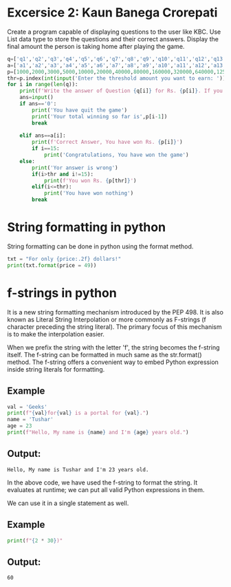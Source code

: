 # Excersice 2: Kaun Banega Crorepati
Create a program capable of displaying questions to the user like KBC. 
Use List data type to store the questions and their correct answers.
Display the final amount the person is taking home after playing the game.

```python
q=['q1','q2','q3','q4','q5','q6','q7','q8','q9','q10','q11','q12','q13','q14','q15','q16']
a=['a1','a2','a3','a4','a5','a6','a7','a8','a9','a10','a11','a12','a13','a14','a15','a16']
p=[1000,2000,3000,5000,10000,20000,40000,80000,160000,320000,640000,1250000,2500000,5000000,10000000,70000000]
thr=p.index(int(input('Enter the threshold amount you want to earn: ')))
for i in range(len(q)):
	print(f'Write the answer of Question {q[i]} for Rs. {p[i]}. If you don\'t want to answer, press 0')
	ans=input()
	if ans=='0':
		print('You have quit the game')
		print('Your total winning so far is',p[i-1])
		break
		
	elif ans==a[i]:
		print(f'Correct Answer, You have won Rs. {p[i]}')
		if i==15:
			print('Congratulations, You have won the game')
	else:
		print('Yor answer is wrong')
		if(i>thr and i!=15):
			print(f'You won Rs. {p[thr]}')
		elif(i<=thr):
			print('You have won nothing')
		break
```

# String formatting in python
String formatting can be done in python using the format method.
```python
txt = "For only {price:.2f} dollars!"
print(txt.format(price = 49))
```
# f-strings in python
It is a new string formatting mechanism introduced by the PEP 498. It is also known as Literal String Interpolation or more commonly as F-strings (f character preceding the string literal). The primary focus of this mechanism is to make the interpolation easier.

When we prefix the string with the letter 'f', the string becomes the f-string itself. The f-string can be formatted in much same as the str.format() method. The f-string offers a convenient way to embed Python expression inside string literals for formatting.

## Example
```python
val = 'Geeks'  
print(f"{val}for{val} is a portal for {val}.")  
name = 'Tushar'  
age = 23  
print(f"Hello, My name is {name} and I'm {age} years old.")  
```
## Output:
```
Hello, My name is Tushar and I'm 23 years old.
```
In the above code, we have used the f-string to format the string. It evaluates at runtime; we can put all valid Python expressions in them.

We can use it in a single statement as well.
## Example
```python
print(f"{2 * 30})"  
```
## Output:
```
60
```
